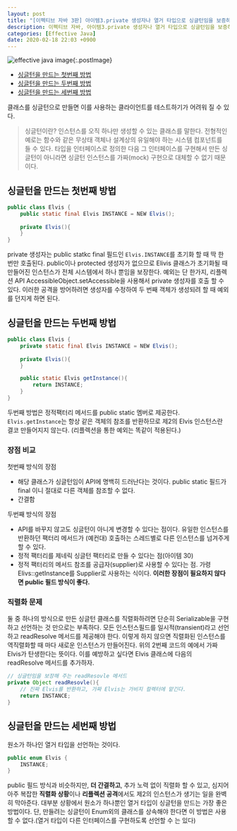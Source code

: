 ```yaml
---
layout: post
title: "[이펙티브 자바 3판] 아이템3.private 생성자나 열거 타입으로 싱글턴임을 보증하라."
description: 이펙티브 자바, 아이템3.private 생성자나 열거 타입으로 싱글턴임을 보증하라.
categories: [Effective Java]
date: 2020-02-18 22:03 +0900
---
```

![effective java image](https://user-images.githubusercontent.com/28615416/75598228-81ca1c00-5add-11ea-9319-e949af4e07cd.png){:.postImage}

<!-- TOC -->

- [싱글턴을 만드는 첫번째 방법](#싱글턴을-만드는-첫번째-방법)
- [싱글턴을 만드는 두번째 방법](#싱글턴을-만드는-두번째-방법)
- [싱글턴을 만드는 세번째 방법](#싱글턴을-만드는-세번째-방법)

<!-- /TOC -->
클래스를 싱글턴으로 만들면 이를 사용하는 클라이언트를 테스트하기가 어려워 질 수 있다. 
> 싱글턴이란? 인스턴스를 오직 하나만 생성할 수 있는 클래스를 말한다. 전형적인 예로는 함수와 같은 무상태 객체나 설계상의 유일해야 하는 시스템 컴포넌트를 들 수 있다.
타입을 인터페이스로 정의한 다음 그 인터페이스를 구현해서 만든 싱글턴이 아니라면 싱글턴 인스턴스를 가짜(mock) 구현으로 대체할 수 없기 때문이다.

## 싱글턴을 만드는 첫번째 방법
```java
public class Elvis {
    public static final Elvis INSTANCE = NEW Elvis();
    
    private Elvis(){
    }
}
```
private 생성자는 public statkc final 필드인 `Elvis.INSTANCE`를 초기화 할 때 딱 한 번만 호출된다.
public이나 protected 생성자가 없으므로 Elivis 클래스가 초기화될 때 만들어진 인스턴스가 전체 시스템에서 하나 뿐임을 보장한다.
예외는 단 한가지, 리플렉션 API AccessibleObject.setAccessible을 사용해서 private 생성자를 호출 할 수 있다.
이러한 공격을 방어하려면 생성자를 수정하여 두 번째 객체가 생성되려 할 때 예외를 던지게 하면 된다.


## 싱글턴을 만드는 두번째 방법
```java
public class Elvis {
    private static final Elvis INSTANCE = NEW Elvis();
    
    private Elvis(){
    }

    public static Elvis getInstance(){
        return INSTANCE;
    }
}
```
두번째 방법은 정적팩터리 메서드를 public static 멤버로 제공한다. `Elvis.getInstance`는 항상 같은 객체의 참조를 반환하므로 제2의 Elvis 인스턴스란 결코 만들어지지 않는다. (리플렉션을 통한 예외는 똑같이 적용된다.)


### 장점 비교
첫번째 방식의 장점
- 해당 클래스가 싱글턴임이 API에 명백히 드러난다는 것이다. public static 필드가 final 이니 절대로 다른 객체를 참조할 수 없다.
- 간결함

두번째 방식의 장점 
- API를 바꾸지 않고도 싱글턴이 아니게 변경할 수 있다는 점이다. 유일한 인스턴스를 반환하던 팩터리 메서드가 (예컨대) 호출하는 스레드별로 다른 인스턴스를 넘겨주게 할 수 있다.
- 정적 팩터리를 제네릭 싱글턴 팩터리로 만들 수 있다는 점(아이템 30)
- 정적 팩터리의 메서드 참조를 공급자(supplier)로 사용할 수 있다는 점. 가령 Elivs::getInstance를 Supplier<Elvis>로 사용하는 식이다. **이러한 장점이 필요하지 않다면 public 필드 방식이 좋다.**


### 직렬화 문제
둘 중 하나의 방식으로 만든 싱글턴 클래스를 직렬화하려면 단순히 Serializable을 구현하고 선언하는 것 만으로는 부족하다. 모든 인스턴스필드를 일시적(transient)라고 선언하고 readResolve 메서드를 제공해야 한다. 이렇게 하지 않으면 직렬화된 인스턴스를 역직렬화할 때 마다 새로운 인스턴스가 만들어진다. 위의 2번째 코드의 예에서 가짜 Elvis가 탄생한다는 뜻이다. 이를 예방하고 싶다면 Elvis 클래스에 다음의 readResolve 메서드를 추가하자.

```java
// 싱글턴임을 보장해 주는 readResovle 메서드
private Object readResovle(){
    // 진짜 Elvis를 반환하고, 가짜 Elvis는 가비지 컬렉터에 맡긴다.
    return INSTANCE;
}
```


## 싱글턴을 만드는 세번째 방법
원소가 하나인 열거 타입을 선언하는 것이다.
```java
public enum Elvis {
    INSTANCE;
}
```
public 필드 방식과 비슷하지만, **더 간결하고**, 추가 노력 없이 직렬화 할 수 있고, 심지어 아주 복잡한 **직렬화 상황**이나 **리플렉션 공격**에서도 제2의 인스턴스가 생기는 일을 완벽히 막아준다. 대부분 상황에서 원소가 하나뿐인 열거 타입이 싱글턴을 만드는 가장 좋은 방법이다. 단, 만들려는 싱글턴이 Enum외의 클래스를 상속해야 한다면 이 방법은 사용할 수 없다.(열거 타입이 다른 인터페이스를 구현하도록 선언할 수 는 있다)